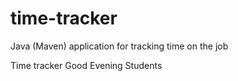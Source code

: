 # time-tracker
Java (Maven) application for tracking time on the job

Time tracker
Good Evening Students
